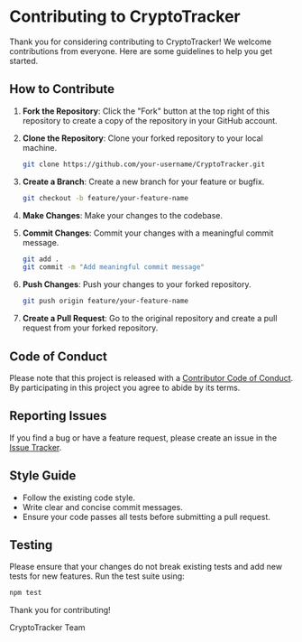 # Contributing to CryptoTracker

Thank you for considering contributing to CryptoTracker! We welcome contributions from everyone. Here are some guidelines to help you get started.

## How to Contribute

1. **Fork the Repository**: Click the "Fork" button at the top right of this repository to create a copy of the repository in your GitHub account.

2. **Clone the Repository**: Clone your forked repository to your local machine.
    ```sh
    git clone https://github.com/your-username/CryptoTracker.git
    ```

3. **Create a Branch**: Create a new branch for your feature or bugfix.
    ```sh
    git checkout -b feature/your-feature-name
    ```

4. **Make Changes**: Make your changes to the codebase.

5. **Commit Changes**: Commit your changes with a meaningful commit message.
    ```sh
    git add .
    git commit -m "Add meaningful commit message"
    ```

6. **Push Changes**: Push your changes to your forked repository.
    ```sh
    git push origin feature/your-feature-name
    ```

7. **Create a Pull Request**: Go to the original repository and create a pull request from your forked repository.

## Code of Conduct

Please note that this project is released with a [Contributor Code of Conduct](CODE_OF_CONDUCT.md). By participating in this project you agree to abide by its terms.

## Reporting Issues

If you find a bug or have a feature request, please create an issue in the [Issue Tracker](https://github.com/your-username/CryptoTracker/issues).

## Style Guide

- Follow the existing code style.
- Write clear and concise commit messages.
- Ensure your code passes all tests before submitting a pull request.

## Testing

Please ensure that your changes do not break existing tests and add new tests for new features. Run the test suite using:
```sh
npm test
```

Thank you for contributing!

CryptoTracker Team